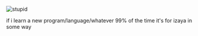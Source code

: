 
![stupid](https://files.catbox.moe/1ud6gg.png)

<!--
**kufuutaro/kufuutaro** is a ✨ _special_ ✨ repository because its `README.md` (this file) appears on your GitHub profile.

Here are some ideas to get you started:

- 🔭 I’m currently working on ...
- 🌱 I’m currently learning ...
- 👯 I’m looking to collaborate on ...
- 🤔 I’m looking for help with ...
- 💬 Ask me about ...
- 📫 How to reach me: ...
- 😄 Pronouns: ...
- ⚡ Fun fact: ...
-->

if i learn a new program/language/whatever 99% of the time it's for izaya in some way
